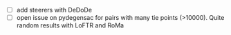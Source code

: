 - [ ] add steerers with DeDoDe
- [ ] open issue on pydegensac for pairs with many tie points (>10000). Quite random results with LoFTR and RoMa